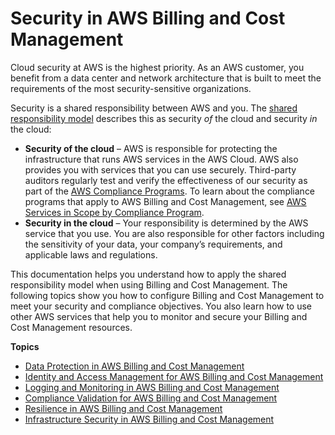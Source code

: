 # Security in AWS Billing and Cost Management<a name="security"></a>

Cloud security at AWS is the highest priority\. As an AWS customer, you benefit from a data center and network architecture that is built to meet the requirements of the most security\-sensitive organizations\.

Security is a shared responsibility between AWS and you\. The [shared responsibility model](http://aws.amazon.com/compliance/shared-responsibility-model/) describes this as security *of* the cloud and security *in* the cloud:
+ **Security of the cloud** – AWS is responsible for protecting the infrastructure that runs AWS services in the AWS Cloud\. AWS also provides you with services that you can use securely\. Third\-party auditors regularly test and verify the effectiveness of our security as part of the [AWS Compliance Programs](http://aws.amazon.com/compliance/programs/)\. To learn about the compliance programs that apply to AWS Billing and Cost Management, see [AWS Services in Scope by Compliance Program](http://aws.amazon.com/compliance/services-in-scope/)\.
+ **Security in the cloud** – Your responsibility is determined by the AWS service that you use\. You are also responsible for other factors including the sensitivity of your data, your company’s requirements, and applicable laws and regulations\. 

This documentation helps you understand how to apply the shared responsibility model when using Billing and Cost Management\. The following topics show you how to configure Billing and Cost Management to meet your security and compliance objectives\. You also learn how to use other AWS services that help you to monitor and secure your Billing and Cost Management resources\. 

**Topics**
+ [Data Protection in AWS Billing and Cost Management](data-protection.md)
+ [Identity and Access Management for AWS Billing and Cost Management](security-iam.md)
+ [Logging and Monitoring in AWS Billing and Cost Management](billing-security-logging.md)
+ [Compliance Validation for AWS Billing and Cost Management](SERVICENAME-compliance.md)
+ [Resilience in AWS Billing and Cost Management](disaster-recovery-resiliency.md)
+ [Infrastructure Security in AWS Billing and Cost Management](infrastructure-security.md)